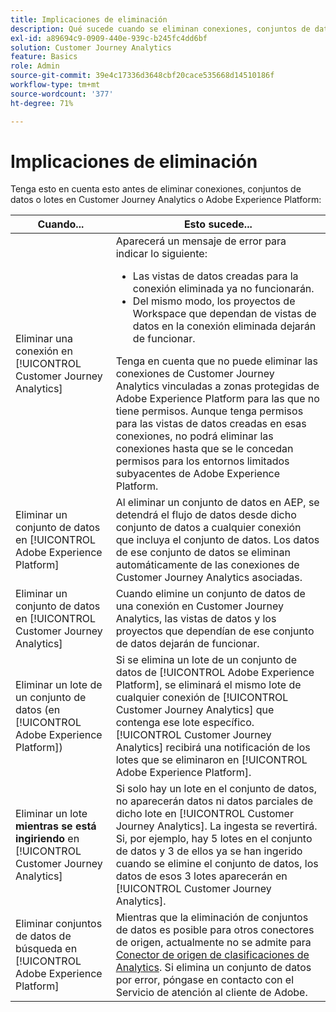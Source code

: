 ```yaml
---
title: Implicaciones de eliminación
description: Qué sucede cuando se eliminan conexiones, conjuntos de datos o lotes en Customer Journey Analytics o Adobe Experience Platform.
exl-id: a89694c9-0909-440e-939c-b245fc4dd6bf
solution: Customer Journey Analytics
feature: Basics
role: Admin
source-git-commit: 39e4c17336d3648cbf20cace535668d14510186f
workflow-type: tm+mt
source-wordcount: '377'
ht-degree: 71%

---
```


# Implicaciones de eliminación

Tenga esto en cuenta esto antes de eliminar conexiones, conjuntos de datos o lotes en Customer Journey Analytics o Adobe Experience Platform:

| Cuando... | Esto sucede... |
| --- | --- |
| Eliminar una conexión en [!UICONTROL Customer Journey Analytics] | Aparecerá un mensaje de error para indicar lo siguiente:<ul><li>Las vistas de datos creadas para la conexión eliminada ya no funcionarán.</li><li> Del mismo modo, los proyectos de Workspace que dependan de vistas de datos en la conexión eliminada dejarán de funcionar.</li></ul>Tenga en cuenta que no puede eliminar las conexiones de Customer Journey Analytics vinculadas a zonas protegidas de Adobe Experience Platform para las que no tiene permisos. Aunque tenga permisos para las vistas de datos creadas en esas conexiones, no podrá eliminar las conexiones hasta que se le concedan permisos para los entornos limitados subyacentes de Adobe Experience Platform. |
| Eliminar un conjunto de datos en [!UICONTROL Adobe Experience Platform] | Al eliminar un conjunto de datos en AEP, se detendrá el flujo de datos desde dicho conjunto de datos a cualquier conexión que incluya el conjunto de datos. Los datos de ese conjunto de datos se eliminan automáticamente de las conexiones de Customer Journey Analytics asociadas. |
| Eliminar un conjunto de datos en [!UICONTROL Customer Journey Analytics] | Cuando elimine un conjunto de datos de una conexión en Customer Journey Analytics, las vistas de datos y los proyectos que dependían de ese conjunto de datos dejarán de funcionar. |
| Eliminar un lote de un conjunto de datos (en [!UICONTROL Adobe Experience Platform]) | Si se elimina un lote de un conjunto de datos de [!UICONTROL Adobe Experience Platform], se eliminará el mismo lote de cualquier conexión de [!UICONTROL Customer Journey Analytics] que contenga ese lote específico. [!UICONTROL Customer Journey Analytics] recibirá una notificación de los lotes que se eliminaron en [!UICONTROL Adobe Experience Platform]. |
| Eliminar un lote **mientras se está ingiriendo** en [!UICONTROL Customer Journey Analytics] | Si solo hay un lote en el conjunto de datos, no aparecerán datos ni datos parciales de dicho lote en [!UICONTROL Customer Journey Analytics]. La ingesta se revertirá. Si, por ejemplo, hay 5 lotes en el conjunto de datos y 3 de ellos ya se han ingerido cuando se elimine el conjunto de datos, los datos de esos 3 lotes aparecerán en [!UICONTROL Customer Journey Analytics]. |
| Eliminar conjuntos de datos de búsqueda en [!UICONTROL Adobe Experience Platform] | Mientras que la eliminación de conjuntos de datos es posible para otros conectores de origen, actualmente no se admite para [Conector de origen de clasificaciones de Analytics](https://experienceleague.adobe.com/docs/experience-platform/sources/ui-tutorials/create/adobe-applications/classifications.html?lang=es). Si elimina un conjunto de datos por error, póngase en contacto con el Servicio de atención al cliente de Adobe. |
